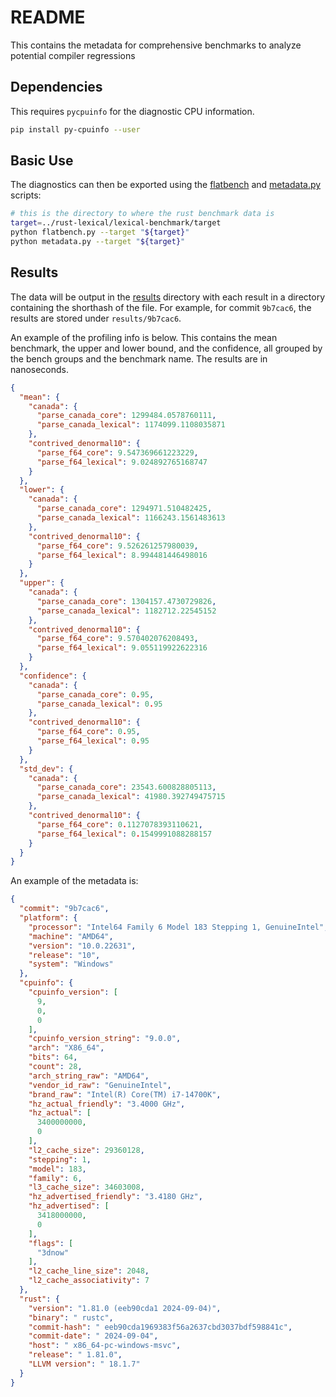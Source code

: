 # README

This contains the metadata for comprehensive benchmarks to analyze potential compiler regressions

## Dependencies

This requires `pycpuinfo` for the diagnostic CPU information.

```bash
pip install py-cpuinfo --user
```

## Basic Use

The diagnostics can then be exported using the [flatbench](/flatbench.py) and [metadata.py](/metadata.py) scripts:

```bash
# this is the directory to where the rust benchmark data is
target=../rust-lexical/lexical-benchmark/target
python flatbench.py --target "${target}"
python metadata.py --target "${target}"
```

## Results

The data will be output in the [results](/results/) directory with each result in a directory containing the shorthash of the file. For example, for commit `9b7cac6`, the results are stored under `results/9b7cac6`.

An example of the profiling info is below. This contains the mean benchmark, the upper and lower bound, and the confidence, all grouped by the bench groups and the benchmark name. The results are in nanoseconds.

```json
{
  "mean": {
    "canada": {
      "parse_canada_core": 1299484.0578760111,
      "parse_canada_lexical": 1174099.1108035871
    },
    "contrived_denormal10": {
      "parse_f64_core": 9.547369661223229,
      "parse_f64_lexical": 9.024892765168747
    }
  },
  "lower": {
    "canada": {
      "parse_canada_core": 1294971.510482425,
      "parse_canada_lexical": 1166243.1561483613
    },
    "contrived_denormal10": {
      "parse_f64_core": 9.526261257980039,
      "parse_f64_lexical": 8.994481446498016
    }
  },
  "upper": {
    "canada": {
      "parse_canada_core": 1304157.4730729826,
      "parse_canada_lexical": 1182712.22545152
    },
    "contrived_denormal10": {
      "parse_f64_core": 9.570402076208493,
      "parse_f64_lexical": 9.055119922622316
    }
  },
  "confidence": {
    "canada": {
      "parse_canada_core": 0.95,
      "parse_canada_lexical": 0.95
    },
    "contrived_denormal10": {
      "parse_f64_core": 0.95,
      "parse_f64_lexical": 0.95
    }
  },
  "std_dev": {
    "canada": {
      "parse_canada_core": 23543.600828805113,
      "parse_canada_lexical": 41980.392749475715
    },
    "contrived_denormal10": {
      "parse_f64_core": 0.1127078393110621,
      "parse_f64_lexical": 0.1549991088288157
    }
  }
}
```

An example of the metadata is:

```json
{
  "commit": "9b7cac6",
  "platform": {
    "processor": "Intel64 Family 6 Model 183 Stepping 1, GenuineIntel",
    "machine": "AMD64",
    "version": "10.0.22631",
    "release": "10",
    "system": "Windows"
  },
  "cpuinfo": {
    "cpuinfo_version": [
      9,
      0,
      0
    ],
    "cpuinfo_version_string": "9.0.0",
    "arch": "X86_64",
    "bits": 64,
    "count": 28,
    "arch_string_raw": "AMD64",
    "vendor_id_raw": "GenuineIntel",
    "brand_raw": "Intel(R) Core(TM) i7-14700K",
    "hz_actual_friendly": "3.4000 GHz",
    "hz_actual": [
      3400000000,
      0
    ],
    "l2_cache_size": 29360128,
    "stepping": 1,
    "model": 183,
    "family": 6,
    "l3_cache_size": 34603008,
    "hz_advertised_friendly": "3.4180 GHz",
    "hz_advertised": [
      3418000000,
      0
    ],
    "flags": [
      "3dnow"
    ],
    "l2_cache_line_size": 2048,
    "l2_cache_associativity": 7
  },
  "rust": {
    "version": "1.81.0 (eeb90cda1 2024-09-04)",
    "binary": " rustc",
    "commit-hash": " eeb90cda1969383f56a2637cbd3037bdf598841c",
    "commit-date": " 2024-09-04",
    "host": " x86_64-pc-windows-msvc",
    "release": " 1.81.0",
    "LLVM version": " 18.1.7"
  }
}
```
